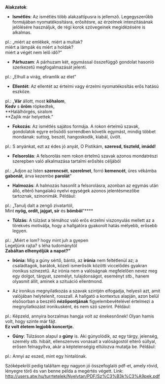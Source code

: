 
**Alakzatok**:

- **Ismétlés**: Az ismétlés több alakzattípusra is jellemző. Legegyszerűbb formájában nyomatékosításra, erősítésre, az érzelmek intenzitásának jelölésére használjuk, de régi korok szövegeinek megidézésére is alkalmas. 

pl.: 
„miért az emlékek, miért a multak?  
miért a lámpák és miért a holdak?  
miért a végét nem lelő idő?”

- **Párhuzam**: A párhuzam két, egymással összefüggő gondolat hasonló szerkezetű megfogalmazását jelenti. 

pl.:
„Elhull a virág, eliramlik az élet”

- **Ellentét**: Az ellentét az értelmi vagy érzelmi nyomatékosítás erős hatású eszköze. 

pl.:
„**Vár** állott, most **kőhalom**,  
**Kedv** s **öröm** röpkedtek,  
**Halálhörgés, siralom  
**Zajlik már helyettek.”

- **Fokozás**:  Az ismétlés sajátos formája.  A rokon értelmű szavak, gondolatok egyre erősödő sorrendben követik egymást, mindig többet mondanak: suttog, beszél, hangoskodik, kiabál, üvölt. 

pl.:
S anyánkat, ezt az édes jó anyát, O Pistikám, **szeresd, tiszteld, imádd**!

- **Felsorolás**: A felsorolás nem rokon értelmű szavak azonos mondatrészi szerepben való alkalmazása tartalmi erősítés céljából

pl.:
„Adjon az Isten **szerencsét**, **szerelmet**, forró **kemencét**, üres vékámba **gabonát**, árva kezembe **parolát**"


- **Halmozás**: A halmozás hasonlít a felsorolásra, azonban az egymás után álló, eltérő hangalakú nyelvi egységek azonos jelentésmezőbe tartoznak, szinonimák. Például:

pl.:
„Tanulj dalt a zengő zivatartól,  
Mint **nyög, ordít, jajgat, sír** és **bömböl**”****

- **Túlzás:** A túlzást a témához való erős érzelmi viszonyulás mellett az a törekvés motiválja, hogy a hallgatóra gyakorolt hatás mélyebb, erősebb legyen.

pl.:
„Miért e lom? hogy mint juh a gyepen  
Legeljünk rajta? s léha tudománytól  
**Zabáltan elhenyéljük a napot?”**

- **Irónia:** Míg a gúny sértő, bántó, az **irónia** nem feltétlenül az; a családtagok, barátok, közeli ismerősök közötti viccelődés gyakran ironikus színezetű. Az irónia nem a valóságnak megfelelően nevez meg egy dolgot, tárgyat, személyt, tulajdonságot, eseményt stb., hanem olyasmit állít, aminek a szituáció ellentmond.

- Az ironikus megnyilatkozás a szavak szintjén elfogadja, helyesli azt, amit valójában helytelenít, rosszall. A hallgató a kontextus alapján, azon belül elsősorban a beszélő **nézőpontjának** figyelembevételével értelmezi a megnyilatkozást ironikusként, és nem szó szerint. Például:

pl.:
Képzeld, annyira borzalmas hangja volt az énekesnőnek! Olyan hamis volt, hogy szinte már fájt.  
**Ez volt életem legjobb koncertje.**

- **Gúny**: Túlzáson alapul a **gúny** is. Aki gúnyolódik, az egy tárgy, jelenség, személy stb. hibáit, ellenszenves vonásait a valóságostól eltérő súllyal, erősen felnagyítva, akár a képtelenségig eltúlozva mutatja be. Például:

pl.:
Annyi az eszed, mint egy hintalónak.

Szóképekről pedig találtam egy nagyon jó összefoglaló pdf-et, amely rövid, lényegre törő és van benne példa a megértés végett.
Link: http://users.atw.hu/turrtetelek/Nyelvtan/PDF/Sz%C3%B3k%C3%A9pek.pdf